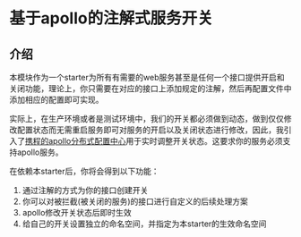 # 基于apollo的注解式服务开关

## 介绍

​	本模块作为一个starter为所有有需要的web服务甚至是任何一个接口提供开启和关闭功能，理论上，你只需要在对应的接口上添加规定的注解，然后再配置文件中添加相应的配置即可实现。

​	实际上，在生产环境或者是测试环境中，我们的开关都必须做到动态，做到仅仅修改配置状态而无需重启服务即可对服务的开启以及关闭状态进行修改，因此，我引入了[携程的apollo分布式配置中心](https://github.com/ctripcorp/apollo)用于实时调整开关状态。这要求你的服务必须支持apollo服务。

在依赖本starter后，你将会得到以下功能：

1. 通过注解的方式为你的接口创建开关
2. 你可以对被拦截(被关闭的服务)的接口进行自定义的后续处理方案
3. apollo修改开关状态后即时生效
4. 给自己的开关设置独立的命名空间，并指定为本starter的生效命名空间

